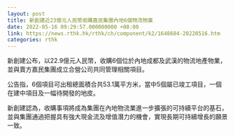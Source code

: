 ```yaml
---
layout: post
title: 新創建近23億元人民幣收購嘉民集團內地6個物流物業
date: 2022-05-16 09:29:57.000000000 +08:00
link: https://news.rthk.hk/rthk/ch/component/k2/1648684-20220516.htm
categories: rthk
---
```


新創建公布，以22.9億元人民幣，收購6個位於內地成都及武漢的物流地產物業，並與賣方嘉民集團成立合營公司共同管理相關項目。

公告指，6個項目可出租總面積合共53.1萬平方米，當中5個屬已竣工項目，一個在建中項目及一幅待開發的地皮。

新創建認為，收購事項將成為集團在內地物流業進一步擴張的可持續平台的基石，並與集團通過把握具有強大現金流及增值潛力的機會，實現長期可持續增長的願景一致。
